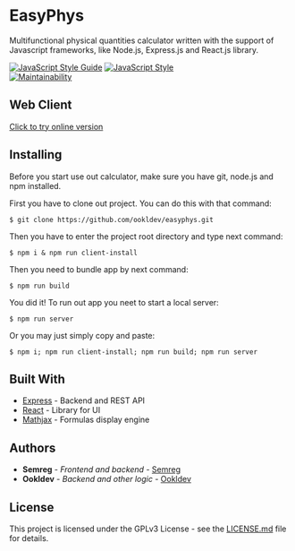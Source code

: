 # EasyPhys
Multifunctional physical quantities calculator written with the support of Javascript frameworks, like Node.js, Express.js and React.js library.

[![JavaScript Style Guide](https://img.shields.io/badge/Code_style-standard-green.svg)](https://github.com/standard/standard)
[![JavaScript Style](https://img.shields.io/badge/Code_style-google-green.svg)](https://google.github.io/styleguide/jsguide.html)
<br/>
[![Maintainability](https://api.codeclimate.com/v1/badges/a99a88d28ad37a79dbf6/maintainability)](https://codeclimate.com/github/ookldev/easyphys)

## Web Client
[Click to try online version](https://easyphys.nbt-team.me/)

## Installing
Before you start use out calculator, make sure you have git, node.js and npm installed.

First you have to clone out project. You can do this with that command:
```
$ git clone https://github.com/ookldev/easyphys.git
```
Then you have to enter the project root directory and type next command:
```
$ npm i & npm run client-install
```

Then you need to bundle app by next command:
```
$ npm run build
```
You did it! To run out app you neet to start a local server: 

```
$ npm run server
````

Or you may just simply copy and paste:
```
$ npm i; npm run client-install; npm run build; npm run server
```


## Built With

* [Express](https://expressjs.com/ru/) - Backend and REST API
* [React](https://reactjs.org/) - Library for UI
* [Mathjax](https://www.mathjax.org/) - Formulas display engine

## Authors

* **Semreg** - *Frontend and backend* - [Semreg](https://github.com/Semreg)
* **Ookldev** - *Backend and other logic* - [Ookldev](https://github.com/ookldev)

## License

This project is licensed under the GPLv3 License - see the [LICENSE.md](LICENSE.md) file for details.
